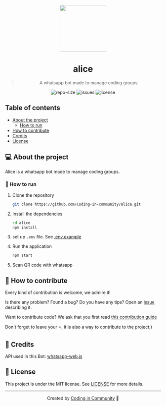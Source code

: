 <div align="center">
  <img src="https://www.dropbox.com/s/9h3gdgq2ud2q114/circle-cropped.png?raw=1" width="150" height="150">
  <h1>
    alice
  </h1>
  <blockquote>
    A whatsapp bot made to manage coding groups.
  </blockquote>
  <div id="badges">
    <img src="https://img.shields.io/github/repo-size/Coding-in-community/alice?color=4000FF" alt="repo-size" />
    <img src="https://img.shields.io/github/issues-raw/Coding-in-community/alice?color=4000FF" alt="issues" />
    <img src="https://img.shields.io/badge/license-MIT-4000FF" alt="license" />
  </div>
</div>

## Table of contents

- [About the project](#-about-the-project)
  - [How to run](#-how-to-run)
- [How to contribute](#-how-to-contribute)
- [Credits](#-credits)
- [License](#-license)

## 💻 About the project

Alice is a whatsapp bot made to manage coding groups.

### 🚀 How to run

1. Clone the repository

   ```bash
   git clone https://github.com/Coding-in-community/alice.git
   ```

2. Install the dependencies

   ```bash
   cd alice
   npm install
   ```

3. set up `.env` file. See [.env.example](/.env.example)

4. Run the application

   ```bash
   npm start
   ```

5. Scan QR code with whatsapp

## 🤝 How to contribute

Every kind of contribution is welcome, we admire it!

Is there any problem? Found a bug? Do you have any tips? Open an [issue](https://github.com/Coding-in-community/alice/issues) describing it.

Want to contribute code? We ask that you first read [this contribution guide](/CONTRIBUTE.md)

Don't forget to leave your ⭐, it is also a way to contribute to the project;)

## 👾 Credits

API used in this Bot: [whatsapp-web.js](https://github.com/pedroslopez/whatsapp-web.js)

## 📝 License

This project is under the MIT license. See [LICENSE](LICENSE) for more details.

---

<div align="center">

Created by [Coding in Community](https://github.com/Coding-in-community) 💜

</div>
